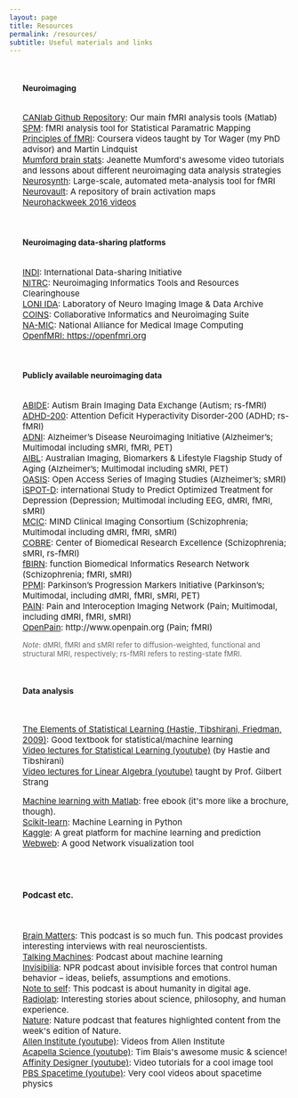 ```yaml
---
layout: page
title: Resources
permalink: /resources/
subtitle: Useful materials and links
---
```


<ul>
<br>
<h4>Neuroimaging</h4>
<br>
<span style="font-size: 15px !important;">
<a href="https://github.com/canlab">CANlab Github Repository</a>: Our main fMRI analysis tools (Matlab)<br>
<a href="http://www.fil.ion.ucl.ac.uk/spm/">SPM</a>: fMRI analysis tool for Statistical Paramatric Mapping<br>
<a href="https://www.youtube.com/channel/UC_BIby85hZmcItMrkAlc8eA">Principles of fMRI</a>: Coursera videos taught by Tor Wager (my PhD advisor) and Martin Lindquist<br>
<a href="https://www.youtube.com/channel/UCZ7gF0zm35FwrFpDND6DWeA">Mumford brain stats</a>: Jeanette Mumford's awesome video tutorials and lessons about different neuroimaging data analysis strategies<br>
<a href="http://neurosynth.org/">Neurosynth</a>: Large-scale, automated meta-analysis tool for fMRI<br>
<a href="http://neurovault.org/">Neurovault</a>: A repository of brain activation maps<br>
<a href="https://www.youtube.com/playlist?list=PLEdFhTRBFLObkatJOX9wp3BCueH4wNSl7"> Neurohackweek 2016 videos</a><br></span>

<br>
<br>
<h4> Neuroimaging data-sharing platforms</h4>
<br>

<span style="font-size: 15px !important;">
<a href="http://fcon_1000.projects.nitrc.org/">INDI</a>: International Data-sharing Initiative<br>
<a href="http://www.nitrc.org/">NITRC</a>: Neuroimaging Informatics Tools and Resources Clearinghouse<br>
<a href="https://ida.loni.usc.edu/login.jsp">LONI IDA</a>: Laboratory of Neuro Imaging Image & Data Archive<br>
<a href="http://coins.mrn.org/">COINS</a>: Collaborative Informatics and Neuroimaging Suite<br>
<a href="http://wiki.na-mic.org/Wiki/index.php/Main_Page">NA-MIC</a>: National Alliance for Medical Image Computing<br> 
<a href="https://openfmri.org/">OpenfMRI: https://openfmri.org</a><br></span>  

<br>
<br>
<h4> Publicly available neuroimaging data</h4>
<br>

<span style="font-size: 15px !important;">
<a href="http://fcon_1000.projects.nitrc.org/indi/abide/">ABIDE</a>:Autism Brain Imaging Data Exchange (Autism; rs-fMRI)<br>
<a href="http://fcon_1000.projects.nitrc.org/indi/adhd200/">ADHD-200</a>: Attention Deficit Hyperactivity Disorder-200 (ADHD; rs-fMRI)<br>
<a href="http://adni.loni.usc.edu/">ADNI</a>: Alzheimer’s Disease Neuroimaging Initiative (Alzheimer’s; Multimodal including sMRI, fMRI, PET)<br>
<a href="https://aibl.csiro.au/">AIBL</a>:Australian Imaging, Biomarkers & Lifestyle Flagship Study of Aging (Alzheimer’s; Multimodal including sMRI, PET)<br>
<a href="http://oasis-brains.org/">OASIS</a>: Open Access Series of Imaging Studies (Alzheimer’s; sMRI)<br>
<a href="http://www.brainresource.com/home.html">iSPOT-D</a>:international Study to Predict Optimized Treatment for Depression (Depression; Multimodal including EEG, dMRI, fMRI, sMRI)<br>
<a href="http://coins.mrn.org">MCIC</a>:MIND Clinical Imaging Consortium (Schizophrenia; Multimodal including dMRI, fMRI, sMRI)<br>
<a href="http://fcon_1000.projects.nitrc.org/indi/retro/cobre.html">COBRE</a>:Center of Biomedical Research Excellence (Schizophrenia; sMRI, rs-fMRI)<br>
<a href="http://www.schizconnect.org/">fBIRN</a>:function Biomedical Informatics Research Network (Schizophrenia; fMRI, sMRI)<br>
<a href="http://www.ppmi-info.org/">PPMI</a>:Parkinson’s Progression Markers Initiative (Parkinson’s; Multimodal, including dMRI, fMRI, sMRI, PET)<br>
<a href="http://www.painrepository.org/">PAIN</a>:Pain and Interoception Imaging Network (Pain; Multimodal, including dMRI, fMRI, sMRI)<br>
<a href="http://www.openpain.org/">OpenPain</a>:http://www.openpain.org (Pain; fMRI)<br></span>

<p><span style="font-size: 13px !important;color: #666;"><i>Note</i>: dMRI, fMRI and sMRI refer to diffusion-weighted, functional and structural MRI, respectively; rs-fMRI refers to resting-state fMRI.</span></p>

<br>
<h4>Data analysis</h4>
<br>

<span style="font-size: 15px !important;">

<a href="https://statweb.stanford.edu/~tibs/ElemStatLearn/">The Elements of Statistical Learning (Hastie, Tibshirani, Friedman, 2009)</a>: Good textbook for statistical/machine learning<br>
<a href="https://www.youtube.com/channel/UC4OWDcPB1peiBXDfCSZ3h-w">Video lectures for Statistical Learning (youtube)</a> (by Hastie and Tibshirani)<br>
<a href="https://www.youtube.com/playlist?list=PLE7DDD91010BC51F8">Video lectures for Linear Algebra (youtube)</a> taught by Prof. Gilbert Strang<br>

<a href="https://www.mathworks.com/campaigns/products/offer/machine-learning-with-matlab.html?s_tid=%20nd_bb15">Machine learning with Matlab</a>: free ebook (it's more like a brochure, though).<br>
<a href="http://scikit-learn.org/stable/">Scikit-learn</a>: Machine Learning in Python<br>
<a href="https://www.kaggle.com/">Kaggle</a>: A great platform for machine learning and prediction<br>
<a href="http://danlarremore.com/webweb/">Webweb</a>: A good Network visualization tool<br></span>

<br>
<br>
<h4>Podcast etc.</h4>
<br>

<span style="font-size: 15px !important;">

<a href="http://brainpodcast.com">Brain Matters</a>: This podcast is so much fun. This podcast provides interesting interviews with real neuroscientists.<br>
<a href="http://www.thetalkingmachines.com/">Talking Machines</a>: Podcast about machine learning<br>
<a href="http://www.npr.org/programs/invisibilia/">Invisibilia</a>: NPR podcast about invisible forces that control human behavior – ideas, beliefs, assumptions and emotions.<br>
<a href="http://www.npr.org/podcasts/452538677/note-to-self">Note to self</a>: This podcast is about humanity in digital age.<br>
<a href="http://www.radiolab.org/series/podcasts/">Radiolab</a>: Interesting stories about science, philosophy, and human experience.<br>
<a href="http://www.nature.com/nature/podcast/">Nature</a>: Nature podcast that features highlighted content from the week's edition of Nature.<br>
<a href="https://www.youtube.com/channel/UCGkP8eCPut_4mW-KEKKnzqw">Allen Institute (youtube)</a>: Videos from Allen Institute<br>
<a href="https://www.youtube.com/user/acapellascience"> Acapella Science (youtube)</a>: Tim Blais's awesome music & science!<br>
<a href="https://www.youtube.com/channel/UCAYTwFk4xCES4-AaYus9yZA">Affinity Designer (youtube)</a>: Video tutorials for a cool image tool<br>
<a href="https://www.youtube.com/channel/UC7_gcs09iThXybpVgjHZ_7g">PBS Spacetime (youtube)</a>: Very cool videos about spacetime physics<br></span>
</ul>